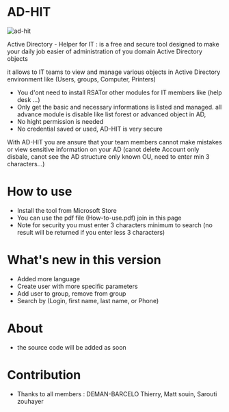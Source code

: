 # AD-HIT

![ad-hit](https://user-images.githubusercontent.com/49924401/144876038-e950033e-428b-484c-9189-55b4f26675a1.gif)

Active Directory - Helper for IT : is a free and secure tool designed to make your daily job easier of administration of you domain Active Directory objects

it allows to IT teams to view and manage various objects in Active Directory environment like (Users, groups, Computer, Printers)

* You d'ont need to install RSATor other modules for IT members like (help desk ...)
* Only get the basic and necessary informations is listed and managed. all advance module is disable like list forest or advanced object in AD, 
* No hight permission is needed
* No credential saved or used, AD-HIT is very secure

With AD-HIT you are ansure that your team members cannot make mistakes or view sensitive information on your AD (canot delete Account only disbale, canot see the AD structure only known OU, need to enter min 3 characters...)

# How to use 
* Install the tool from Microsoft Store
* You can use the pdf file (How-to-use.pdf) join in this page
* Note for security you must enter 3 characters minimum to search (no result will be returned if you enter less 3 characters)

# What's new in this version

* Added more language 
* Create user with more specific parameters
* Add user to group, remove from group
* Search by (Login, first name, last name, or Phone)

# About 

* the source code will be added as soon

# Contribution 

* Thanks to all members : DEMAN-BARCELO Thierry, Matt souin, Sarouti zouhayer
